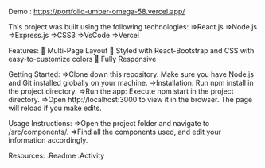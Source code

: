 Demo : https://portfolio-umber-omega-58.vercel.app/

This project was built using the following technologies:
=>React.js
=>Node.js
=>Express.js
=>CSS3
=>VsCode
=>Vercel

Features:
📖 Multi-Page Layout
🎨 Styled with React-Bootstrap and CSS with easy-to-customize colors
📱 Fully Responsive

Getting Started:
=>Clone down this repository. Make sure you have Node.js and Git installed globally on your machine.
=>Installation: Run npm install in the project directory.
=>Run the app: Execute npm start in the project directory.
=>Open http://localhost:3000 to view it in the browser. The page will reload if you make edits.

Usage Instructions:
=>Open the project folder and navigate to /src/components/.
=>Find all the components used, and edit your information accordingly.

Resources:
.Readme
.Activity

